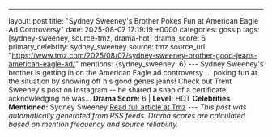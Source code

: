 ---
layout: post
title: "Sydney Sweeney's Brother Pokes Fun at American Eagle Ad Controversy"
date: 2025-08-07 17:19:19 +0000
categories: gossip
tags: [sydney-sweeney, source-tmz, drama-hot]
drama_score: 6
primary_celebrity: sydney_sweeney
source: tmz
source_url: "https://www.tmz.com/2025/08/07/sydney-sweeney-brother-good-jeans-american-eagle-ad/"
mentions: {sydney_sweeney: 6} --- Sydney Sweeney's brother is getting in on the American Eagle ad controversy ... poking fun at the situation by showing off his good genes jeans! Check out Trent Sweeney's post on Instagram -- he shared a snap of a certificate acknowledging he was… **Drama Score:** 6 | **Level:** HOT **Celebrities Mentioned:** Sydney Sweeney [Read full article at Tmz](https://www.tmz.com/2025/08/07/sydney-sweeney-brother-good-jeans-american-eagle-ad/) --- *This post was automatically generated from RSS feeds. Drama scores are calculated based on mention frequency and source reliability.*